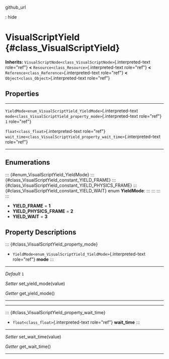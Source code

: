 github\_url

:   hide

VisualScriptYield {#class_VisualScriptYield}
=================

**Inherits:**
`VisualScriptNode<class_VisualScriptNode>`{.interpreted-text role="ref"}
**\<** `Resource<class_Resource>`{.interpreted-text role="ref"} **\<**
`Reference<class_Reference>`{.interpreted-text role="ref"} **\<**
`Object<class_Object>`{.interpreted-text role="ref"}

Properties
----------

  ----------------------------------------------------------------- --------------------------------------------------------------------------- -----
  `YieldMode<enum_VisualScriptYield_YieldMode>`{.interpreted-text   `mode<class_VisualScriptYield_property_mode>`{.interpreted-text role="ref"} `1`
  role="ref"}                                                                                                                                   

  `float<class_float>`{.interpreted-text role="ref"}                `wait_time<class_VisualScriptYield_property_wait_time>`{.interpreted-text   
                                                                    role="ref"}                                                                 
  ----------------------------------------------------------------- --------------------------------------------------------------------------- -----

Enumerations
------------

::: {#enum_VisualScriptYield_YieldMode}
::: {#class_VisualScriptYield_constant_YIELD_FRAME}
::: {#class_VisualScriptYield_constant_YIELD_PHYSICS_FRAME}
::: {#class_VisualScriptYield_constant_YIELD_WAIT}
enum **YieldMode**:
:::
:::
:::
:::

-   **YIELD\_FRAME** = **1**
-   **YIELD\_PHYSICS\_FRAME** = **2**
-   **YIELD\_WAIT** = **3**

Property Descriptions
---------------------

::: {#class_VisualScriptYield_property_mode}
-   `YieldMode<enum_VisualScriptYield_YieldMode>`{.interpreted-text
    role="ref"} **mode**
:::

  ----------- -------------------------
  *Default*   `1`

  *Setter*    set\_yield\_mode(value)

  *Getter*    get\_yield\_mode()
  ----------- -------------------------

------------------------------------------------------------------------

::: {#class_VisualScriptYield_property_wait_time}
-   `float<class_float>`{.interpreted-text role="ref"} **wait\_time**
:::

  ---------- ------------------------
  *Setter*   set\_wait\_time(value)

  *Getter*   get\_wait\_time()
  ---------- ------------------------

